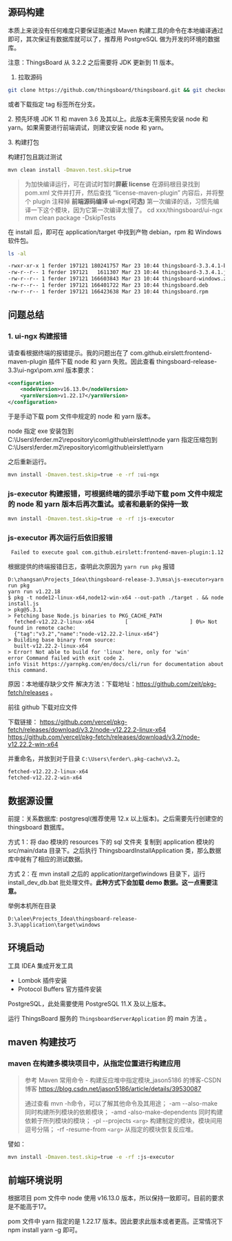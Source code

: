 ## 源码构建

本质上来说没有任何难度只要保证能通过 Maven 构建工具的命令在本地编译通过即可，其次保证有数据库就可以了，推荐用 PostgreSQL 做为开发的环境的数据库。

注意：ThingsBoard 从 3.2.2 之后需要将 JDK 更新到 11 版本。

1. 拉取源码

```sh
git clone https://github.com/thingsboard/thingsboard.git && git checkout release-3.3
```

或者下载指定 tag 标签所在分支。

2\. 预先环境
JDK 11 和 maven 3.6 及其以上。此版本无需预先安装 node 和 yarn。如果需要进行前端调试，则建议安装 node 和 yarn。

3\. 构建打包

构建打包且跳过测试

```sh
mvn clean install -Dmaven.test.skip=true
```

> 为加快编译运行，可在调试时暂时**屏蔽 license**
在源码根目录找到 pom.xml 文件并打开，然后查找 “license-maven-plugin” 内容后，并将整个 plugin 注释掉
> **前端源码编译 ui-ngx(可选)**
第一次编译的话，习惯先编译一下这个模块，因为它第一次编译太慢了。
cd xxx/thingsboard/ui-ngx
mvn clean package -DskipTests

在 install 后，即可在 application/target 中找到产物 debian，rpm 和 Windows 软件包。

```sh
ls -al

-rwxr-xr-x 1 ferder 197121 180241757 Mar 23 10:44 thingsboard-3.3.4.1-boot.jar
-rw-r--r-- 1 ferder 197121   1611307 Mar 23 10:44 thingsboard-3.3.4.1.jar
-rw-r--r-- 1 ferder 197121 166603843 Mar 23 10:44 thingsboard-windows.zip
-rw-r--r-- 1 ferder 197121 166401722 Mar 23 10:44 thingsboard.deb
-rw-r--r-- 1 ferder 197121 166423638 Mar 23 10:44 thingsboard.rpm
```

## 问题总结

### 1. ui-ngx 构建报错

请查看根据终端的报错提示。我的问题出在了 com.github.eirslett:frontend-maven-plugin 插件下载 node 和 yarn 失败。因此查看 thingsboard-release-3.3\ui-ngx\pom.xml 版本要求：

```xml
<configuration>
    <nodeVersion>v16.13.0</nodeVersion>
    <yarnVersion>v1.22.17</yarnVersion>
</configuration>
```

于是手动下载 pom 文件中规定的 node 和 yarn 版本。

node 指定 exe 安装包到 C:\Users\ferder\.m2\repository\com\github\eirslett\node
yarn 指定压缩包到 C:\Users\ferder\.m2\repository\com\github\eirslett\yarn

之后重新运行。

```sh
mvn install -Dmaven.test.skip=true -e -rf :ui-ngx
```

### js-executor 构建报错，可根据终端的提示手动下载 pom 文件中规定的 node 和 yarn 版本后再次重试。或者和最新的保持一致

```sh
mvn install -Dmaven.test.skip=true -e -rf :js-executor
```

### js-executor 再次运行后依旧报错

```sh
 Failed to execute goal com.github.eirslett:frontend-maven-plugin:1.12.0:yarn (yarn pkg) on project js-executor: Failed to run task: 'yarn run pkg' failed. org.apache.commons.exec.ExecuteException: Process exited with an error: 2 (Exit value: 2) -> [Help 1]
```

根据提供的终端报错日志，查明此次原因为 `yarn run pkg` 报错

```text
D:\zhangsan\Projects_Idea\thingsboard-release-3.3\msa\js-executor>yarn run pkg
yarn run v1.22.18
$ pkg -t node12-linux-x64,node12-win-x64 --out-path ./target . && node install.js
> pkg@5.3.1
> Fetching base Node.js binaries to PKG_CACHE_PATH
  fetched-v12.22.2-linux-x64          [                    ] 0%> Not found in remote cache:
  {"tag":"v3.2","name":"node-v12.22.2-linux-x64"}
> Building base binary from source:
  built-v12.22.2-linux-x64
> Error! Not able to build for 'linux' here, only for 'win'
error Command failed with exit code 2.
info Visit https://yarnpkg.com/en/docs/cli/run for documentation about this command.
```

原因：本地缓存缺少文件
解决方法：下载地址：<https://github.com/zeit/pkg-fetch/releases> 。

前往 github 下载对应文件

下载链接：
<https://github.com/vercel/pkg-fetch/releases/download/v3.2/node-v12.22.2-linux-x64>
<https://github.com/vercel/pkg-fetch/releases/download/v3.2/node-v12.22.2-win-x64>

并重命名，并放到对于目录 `C:\Users\ferder\.pkg-cache\v3.2`。

```text
fetched-v12.22.2-linux-x64
fetched-v12.22.2-win-x64
```

## 数据源设置

前提：关系数据库: postgresql(推荐使用 12.x 以上版本)。之后需要先行创建空的 thingsboard 数据库。

方式 1：将 dao 模块的 resources 下的 sql 文件夹 复制到 application 模块的 src/main/data 目录下。之后执行 ThingsboardInstallApplication 类，那么数据库中就有了相应的测试数据。

方式 2：在 mvn install 之后的 application\target\windows 目录下，运行 install_dev_db.bat 批处理文件。**此种方式下会加载 demo 数据。这一点需要注意。**

举例本机所在目录

```text
D:\alee\Projects_Idea\thingsboard-release-3.3\application\target\windows
```

## 环境启动

工具
IDEA 集成开发工具

* Lombok 插件安装
* Protocol Buffers 官方插件安装

PostgreSQL，此处需要使用 PostgreSQL 11.X 及以上版本。

运行 ThingsBoard 服务的 `ThingsboardServerApplication` 的 main 方法 。

## maven 构建技巧

### maven 在构建多模块项目中，从指定位置进行构建应用

> 参考 Maven 常用命令 - 构建反应堆中指定模块_jason5186 的博客-CSDN博客
<https://blog.csdn.net/jason5186/article/details/39530087>
>
> 通过查看 mvn -h命令，可以了解其他命令及其用途；
-am --also-make 同时构建所列模块的依赖模块；
-amd -also-make-dependents 同时构建依赖于所列模块的模块；
-pl --projects `<arg>` 构建制定的模块，模块间用逗号分隔；
-rf -resume-from `<arg>` 从指定的模块恢复反应堆。

譬如：

```sh
mvn install -Dmaven.test.skip=true -e -rf :js-executor
```

## 前端环境说明

根据项目 pom 文件中 node 使用 v16.13.0 版本，所以保持一致即可。目前的要求是不能高于17。

pom 文件中 yarn 指定的是 1.22.17 版本。因此要求此版本或者更高。正常情况下 npm install yarn -g 即可。